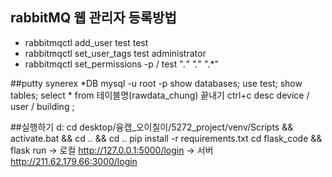 ## rabbitMQ 웹 관리자 등록방법
* rabbitmqctl add_user test test
* rabbitmqctl set_user_tags test administrator
* rabbitmqctl set_permissions -p / test ".*" ".*" ".*"

##putty 
synerex
*DB
mysql -u root -p
show databases;
use test;
show tables;
select * from 테이블명(rawdata_chung)
끝내기 ctrl+c
desc device / user / building ;

##실행하기
d: cd desktop/융캡_오이칠이/5272_project/venv/Scripts && activate.bat && cd .. && cd ..
pip install -r requirements.txt
cd flask_code && flask run
-> 로컬 http://127.0.0.1:5000/login
-> 서버 http://211.62.179.66:3000/login
